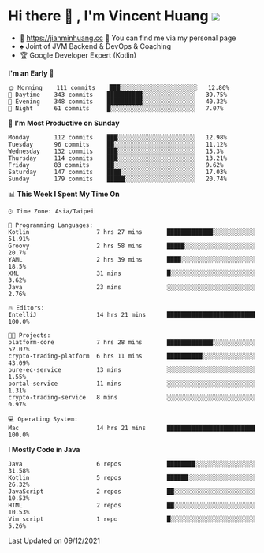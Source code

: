 # Hi there 👋 , I'm Vincent Huang ![](https://komarev.com/ghpvc/?username=Jian-Min-Huang)
- 💎 https://jianminhuang.cc 🙋 You can find me via my personal page
- ♠️ Joint of JVM Backend & DevOps & Coaching
- 🏆 Google Developer Expert (Kotlin)

<!--START_SECTION:waka-->
**I'm an Early 🐤** 

```text
🌞 Morning    111 commits    ███░░░░░░░░░░░░░░░░░░░░░░   12.86% 
🌆 Daytime    343 commits    ██████████░░░░░░░░░░░░░░░   39.75% 
🌃 Evening    348 commits    ██████████░░░░░░░░░░░░░░░   40.32% 
🌙 Night      61 commits     █░░░░░░░░░░░░░░░░░░░░░░░░   7.07%

```
📅 **I'm Most Productive on Sunday** 

```text
Monday       112 commits    ███░░░░░░░░░░░░░░░░░░░░░░   12.98% 
Tuesday      96 commits     ██░░░░░░░░░░░░░░░░░░░░░░░   11.12% 
Wednesday    132 commits    ███░░░░░░░░░░░░░░░░░░░░░░   15.3% 
Thursday     114 commits    ███░░░░░░░░░░░░░░░░░░░░░░   13.21% 
Friday       83 commits     ██░░░░░░░░░░░░░░░░░░░░░░░   9.62% 
Saturday     147 commits    ████░░░░░░░░░░░░░░░░░░░░░   17.03% 
Sunday       179 commits    █████░░░░░░░░░░░░░░░░░░░░   20.74%

```


📊 **This Week I Spent My Time On** 

```text
⌚︎ Time Zone: Asia/Taipei

💬 Programming Languages: 
Kotlin                   7 hrs 27 mins       █████████████░░░░░░░░░░░░   51.91% 
Groovy                   2 hrs 58 mins       █████░░░░░░░░░░░░░░░░░░░░   20.7% 
YAML                     2 hrs 39 mins       ████░░░░░░░░░░░░░░░░░░░░░   18.5% 
XML                      31 mins             █░░░░░░░░░░░░░░░░░░░░░░░░   3.62% 
Java                     23 mins             ░░░░░░░░░░░░░░░░░░░░░░░░░   2.76%

🔥 Editors: 
IntelliJ                 14 hrs 21 mins      █████████████████████████   100.0%

🐱‍💻 Projects: 
platform-core            7 hrs 28 mins       █████████████░░░░░░░░░░░░   52.07% 
crypto-trading-platform  6 hrs 11 mins       ██████████░░░░░░░░░░░░░░░   43.09% 
pure-ec-service          13 mins             ░░░░░░░░░░░░░░░░░░░░░░░░░   1.55% 
portal-service           11 mins             ░░░░░░░░░░░░░░░░░░░░░░░░░   1.31% 
crypto-trading-service   8 mins              ░░░░░░░░░░░░░░░░░░░░░░░░░   0.97%

💻 Operating System: 
Mac                      14 hrs 21 mins      █████████████████████████   100.0%

```

**I Mostly Code in Java** 

```text
Java                     6 repos             ████████░░░░░░░░░░░░░░░░░   31.58% 
Kotlin                   5 repos             ██████░░░░░░░░░░░░░░░░░░░   26.32% 
JavaScript               2 repos             ██░░░░░░░░░░░░░░░░░░░░░░░   10.53% 
HTML                     2 repos             ██░░░░░░░░░░░░░░░░░░░░░░░   10.53% 
Vim script               1 repo              █░░░░░░░░░░░░░░░░░░░░░░░░   5.26%

```



 Last Updated on 09/12/2021
<!--END_SECTION:waka-->

